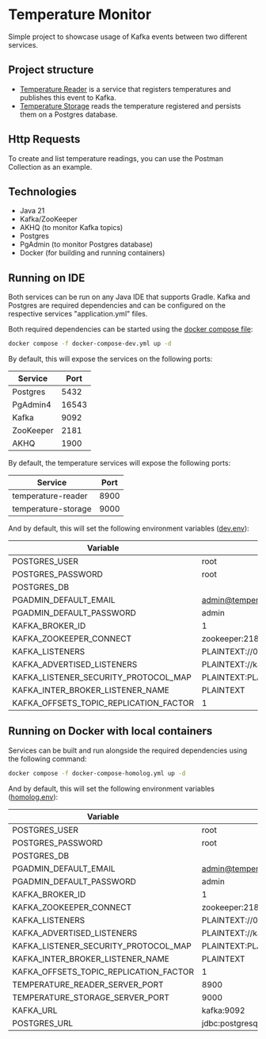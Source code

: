 # Temperature Monitor

Simple project to showcase usage of Kafka events between two different services.

## Project structure
- [Temperature Reader](/temperature-reader/) is a service that registers temperatures and publishes this event to Kafka.
- [Temperature Storage](/temperature-storage/) reads the temperature registered and persists them on a Postgres database.

## Http Requests

To create and list temperature readings, you can use the Postman Collection as an example.

## Technologies

- Java 21
- Kafka/ZooKeeper
- AKHQ (to monitor Kafka topics)
- Postgres
- PgAdmin (to monitor Postgres database)
- Docker (for building and running containers)

## Running on IDE

Both services can be run on any Java IDE that supports Gradle. Kafka and Postgres are required dependencies and can be configured on the respective services "application.yml" files.

Both required dependencies can be started using the [docker compose file](/docker-compose-dev.yml):

```bash
docker compose -f docker-compose-dev.yml up -d
```

By default, this will expose the services on the following ports:

| Service | Port |
| ------- | ---- |
| Postgres | 5432 |
| PgAdmin4 | 16543 |
| Kafka | 9092 |
| ZooKeeper | 2181 |
| AKHQ | 1900 |

By default, the temperature services will expose the following ports:

| Service | Port |
| ------- | ---- |
| temperature-reader | 8900 |
| temperature-storage | 9000 |

And by default, this will set the following environment variables ([dev.env](dev.env)):

| Variable                                | Value                                                      |
|-----------------------------------------|------------------------------------------------------------|
| POSTGRES_USER                           | root                                                       |
| POSTGRES_PASSWORD                       | root                                                       |
| POSTGRES_DB                             |                                                            |
| PGADMIN_DEFAULT_EMAIL                   | admin@temperature.com                                      |
| PGADMIN_DEFAULT_PASSWORD                | admin                                                      |
| KAFKA_BROKER_ID                         | 1                                                          |
| KAFKA_ZOOKEEPER_CONNECT                 | zookeeper:2181                                             |
| KAFKA_LISTENERS                         | PLAINTEXT://0.0.0.0:9092,PLAINTEXT_HOST://0.0.0.0:29092    |
| KAFKA_ADVERTISED_LISTENERS              | PLAINTEXT://kafka:9092,PLAINTEXT_HOST://localhost:29092    |
| KAFKA_LISTENER_SECURITY_PROTOCOL_MAP    | PLAINTEXT:PLAINTEXT,PLAINTEXT_HOST:PLAINTEXT               |
| KAFKA_INTER_BROKER_LISTENER_NAME        | PLAINTEXT                                                  |
| KAFKA_OFFSETS_TOPIC_REPLICATION_FACTOR  | 1                                                          |

## Running on Docker with local containers

Services can be built and run alongside the required dependencies using the following command:

```bash
docker compose -f docker-compose-homolog.yml up -d
```

And by default, this will set the following environment variables ([homolog.env](homolog.env)):

| Variable                                | Value                                                      |
|-----------------------------------------|------------------------------------------------------------|
| POSTGRES_USER                           | root                                                       |
| POSTGRES_PASSWORD                       | root                                                       |
| POSTGRES_DB                             |                                                            |
| PGADMIN_DEFAULT_EMAIL                   | admin@temperature.com                                      |
| PGADMIN_DEFAULT_PASSWORD                | admin                                                      |
| KAFKA_BROKER_ID                         | 1                                                          |
| KAFKA_ZOOKEEPER_CONNECT                 | zookeeper:2181                                             |
| KAFKA_LISTENERS                         | PLAINTEXT://0.0.0.0:9092,PLAINTEXT_HOST://0.0.0.0:29092    |
| KAFKA_ADVERTISED_LISTENERS              | PLAINTEXT://kafka:9092,PLAINTEXT_HOST://localhost:29092    |
| KAFKA_LISTENER_SECURITY_PROTOCOL_MAP    | PLAINTEXT:PLAINTEXT,PLAINTEXT_HOST:PLAINTEXT               |
| KAFKA_INTER_BROKER_LISTENER_NAME        | PLAINTEXT                                                  |
| KAFKA_OFFSETS_TOPIC_REPLICATION_FACTOR  | 1                                                          |
| TEMPERATURE_READER_SERVER_PORT          | 8900                                                       |
| TEMPERATURE_STORAGE_SERVER_PORT         | 9000                                                       |
| KAFKA_URL                               | kafka:9092                                                 |
| POSTGRES_URL                            | jdbc:postgresql://postgres:5432/temperature-monitor        |
